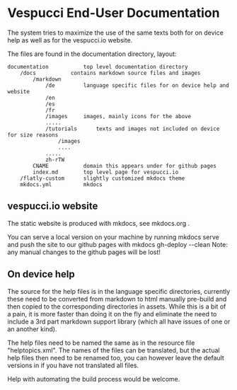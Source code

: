 # Vespucci End-User Documentation

The system tries to maximize the use of the same texts both for on device help as well as for the vespucci.io website. 

The files are found in the documentation directory, layout:

    documentation			top level documentation directory
    	/docs			contains markdown source files and images
    		/markdown
    			/de			language specific files for on device help and website
    			/en
    			/es 
    			/fr
    			/images		images, mainly icons for the above
    			.....
    			/tutorials		texts and images not included on device for size reasons
    				/images
    				....
    			.....
    			zh-rTW
    		CNAME			domain this appears under for github pages
    		index.md		top level page for vespucci.io
    	/flatly-custom		slightly customized mkdocs theme 
    	mkdocs.yml			mkdocs

## vespucci.io website

The static website is produced with mkdocs, see mkdocs.org .

You can serve a local version on your machine by running
    mkdocs serve
and push the site to our github pages with
    mkdocs gh-deploy --clean
Note: any manual changes to the github pages will be lost! 
	

## On device help

The source for the help files is in the language specific directories, currently these need to be converted from markdown to html manually pre-build and then copied to the corresponding directories in assets. While this is a bit of a pain, it is more faster than doing it on the fly and eliminate the need to include a 3rd part markdown support library (which all have issues of one or an another kind).

The help files need to be named the same as in the resource file "helptopics.xml". The names of the files can be translated, but the actual help files then need to be renamed too, you can however leave the default versions in if you have not translated all files. 

Help with automating the build process would be welcome.
